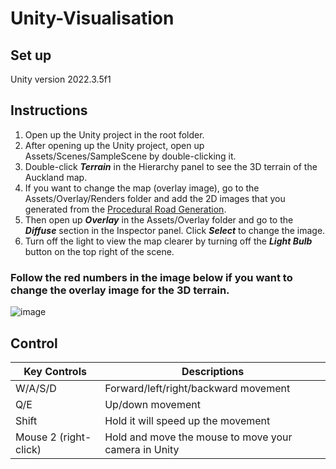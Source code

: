 # Unity-Visualisation

## Set up
Unity version 2022.3.5f1

## Instructions
1. Open up the Unity project in the root folder.
2. After opening up the Unity project, open up Assets/Scenes/SampleScene by double-clicking it.
3. Double-click ***Terrain*** in the Hierarchy panel to see the 3D terrain of the Auckland map.
5. If you want to change the map (overlay image), go to the Assets/Overlay/Renders folder and add the 2D images that you generated from the [Procedural Road Generation](https://github.com/UoA-CS715-Group12/CS715-Group-12-Procedural-Road-Generation).
6. Then open up ***Overlay*** in the Assets/Overlay folder and go to the ***Diffuse*** section in the Inspector panel. Click ***Select*** to change the image.
7. Turn off the light to view the map clearer by turning off the ***Light Bulb*** button on the top right of the scene.

### Follow the red numbers in the image below if you want to change the overlay image for the 3D terrain.

![image](https://github.com/UoA-CS715-Group12/Unity-Visualisation/assets/69305722/b2b7151f-614b-4b6e-b23b-7546139bb09c)

## Control
| Key Controls | Descriptions |
| ------------- | ------------- |
| W/A/S/D | Forward/left/right/backward movement |
| Q/E | Up/down movement |
| Shift | Hold it will speed up the movement |
| Mouse 2 (right-click) | Hold and move the mouse to move your camera in Unity |
